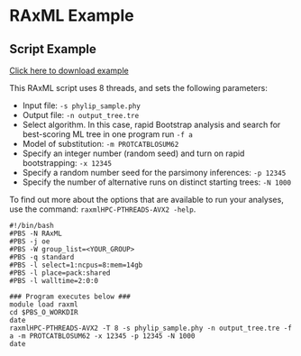 # RAxML Example

## Script Example
[Click here to download example](RAxML_example.tar.gz)

This RAxML script uses 8 threads, and sets the following parameters:

- Input file: ```-s phylip_sample.phy```
- Output file: ```-n output_tree.tre```
- Select algorithm. In this case, rapid Bootstrap analysis and search for best-scoring ML tree in one program run ```-f a```
- Model of substitution:  ```-m PROTCATBLOSUM62```
- Specify an integer number (random seed) and turn on rapid bootstrapping: ```-x 12345```
- Specify a random number seed for the parsimony inferences: ```-p 12345```
- Specify the number of alternative runs on distinct starting trees: ```-N 1000```

To find out more about the options that are available to run your analyses, use the command: ```raxmlHPC-PTHREADS-AVX2 -help```.
```
#!/bin/bash
#PBS -N RAxML
#PBS -j oe
#PBS -W group_list=<YOUR_GROUP>
#PBS -q standard
#PBS -l select=1:ncpus=8:mem=14gb
#PBS -l place=pack:shared
#PBS -l walltime=2:0:0

### Program executes below ###
module load raxml
cd $PBS_O_WORKDIR
date
raxmlHPC-PTHREADS-AVX2 -T 8 -s phylip_sample.phy -n output_tree.tre -f a -m PROTCATBLOSUM62 -x 12345 -p 12345 -N 1000
date
```
